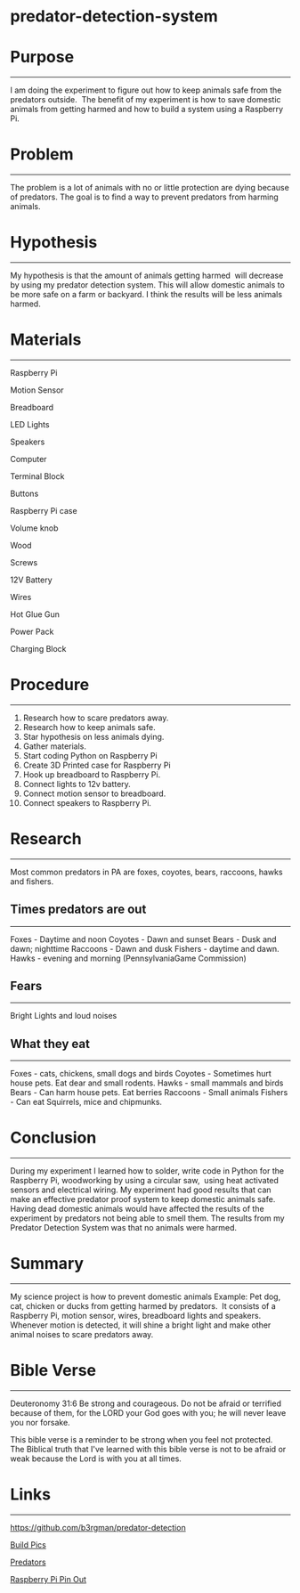 # predator-detection-system


# Purpose


---

I am doing the experiment to figure out how to keep animals safe from the predators outside.  The benefit of my experiment is how to save domestic animals from getting harmed and how to build a system using a Raspberry Pi. 

# Problem


---

The problem is a lot of animals with no or little protection are dying because of predators. The goal is to find a way to prevent predators from harming animals.

# Hypothesis


---

My hypothesis is that the amount of animals getting harmed  will decrease by using my predator detection system. This will allow domestic animals to be more safe on a farm or backyard. I think the results will be less animals harmed.


# Materials


---

Raspberry Pi

Motion Sensor

Breadboard

LED Lights

Speakers

Computer

Terminal Block

Buttons

Raspberry Pi case

Volume knob

Wood

Screws

12V Battery

Wires

Hot Glue Gun

Power Pack

Charging Block


# Procedure


---


 1. Research how to scare predators away.
 2. Research how to keep animals safe.
 3. Star hypothesis on less animals dying.
 4. Gather materials.
 5. Start coding Python on Raspberry Pi
 6. Create 3D Printed case for Raspberry Pi
 7. Hook up breadboard to Raspberry Pi.
 8. Connect lights to 12v battery.
 9. Connect motion sensor to breadboard.
10. Connect speakers to Raspberry Pi.


# Research


---

Most common predators in PA are foxes, coyotes, bears, raccoons, hawks and fishers.


## Times predators are out


---

Foxes -  Daytime and noon Coyotes - Dawn and sunset Bears - Dusk and dawn; nighttime Raccoons - Dawn and dusk Fishers - daytime and dawn. Hawks - evening and morning (PennsylvaniaGame Commission)

## Fears


---

Bright Lights and loud noises

## What they eat


---

Foxes - cats, chickens, small dogs and birds Coyotes - Sometimes hurt house pets.  Eat dear and small rodents. Hawks - small mammals and birds Bears - Can harm house pets.  Eat berries Raccoons - Small animals Fishers - Can eat Squirrels, mice and chipmunks.


# Conclusion


---

During my experiment I learned how to solder, write code in Python for the Raspberry Pi, woodworking by using a circular saw,  using heat activated sensors and electrical wiring. My experiment had good results that can make an effective predator proof system to keep domestic animals safe.  Having dead domestic animals would have affected the results of the experiment by predators not being able to smell them. The results from my Predator Detection System was that no animals were harmed.


# Summary


---

My science project is how to prevent domestic animals Example: Pet dog, cat, chicken or ducks from getting harmed by predators.  It consists of a Raspberry Pi, motion sensor, wires, breadboard lights and speakers. Whenever motion is detected, it will shine a bright light and make other animal noises to scare predators away.


# Bible Verse


---

Deuteronomy 31:6 Be strong and courageous. Do not be afraid or terrified because of them, for the LORD your God goes with you; he will never leave you nor forsake.


This bible verse is a reminder to be strong when you feel not protected.  The Biblical truth that I've learned with this bible verse is not to be afraid or weak because the Lord is with you at all times.



# Links


---

https://github.com/b3rgman/predator-detection

[Build Pics](build.MD)

[Predators](predarors.md)

[Raspberry Pi Pin Out](pinout.md)
